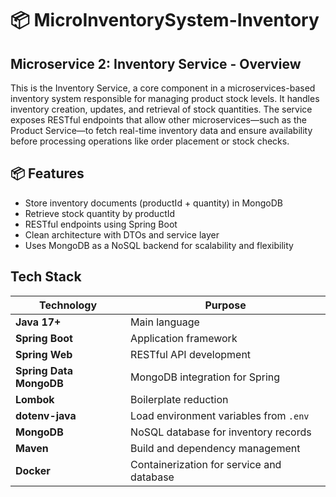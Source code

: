 # 📦 MicroInventorySystem-Inventory
## Microservice 2: Inventory Service - Overview

This is the Inventory Service, a core component in a microservices-based inventory system responsible for managing 
product stock levels. It handles inventory creation, updates, and retrieval of stock quantities. The service exposes 
RESTful endpoints that allow other microservices—such as the Product Service—to fetch real-time inventory data and 
ensure availability before processing operations like order placement or stock checks.

## 📦 Features
- Store inventory documents (productId + quantity) in MongoDB 
- Retrieve stock quantity by productId 
- RESTful endpoints using Spring Boot 
- Clean architecture with DTOs and service layer 
- Uses MongoDB as a NoSQL backend for scalability and flexibility

## Tech Stack 
| Technology              | Purpose                                   |
|-------------------------|-------------------------------------------|
| **Java 17+**            | Main language                             |
| **Spring Boot**         | Application framework                     |
| **Spring Web**          | RESTful API development                   |
| **Spring Data MongoDB** | MongoDB integration for Spring            |
| **Lombok**              | Boilerplate reduction                     |
| **dotenv-java**         | Load environment variables from `.env`    |
| **MongoDB**             | NoSQL database for inventory records      |
| **Maven**               | Build and dependency management           |
| **Docker**              | Containerization for service and database |

